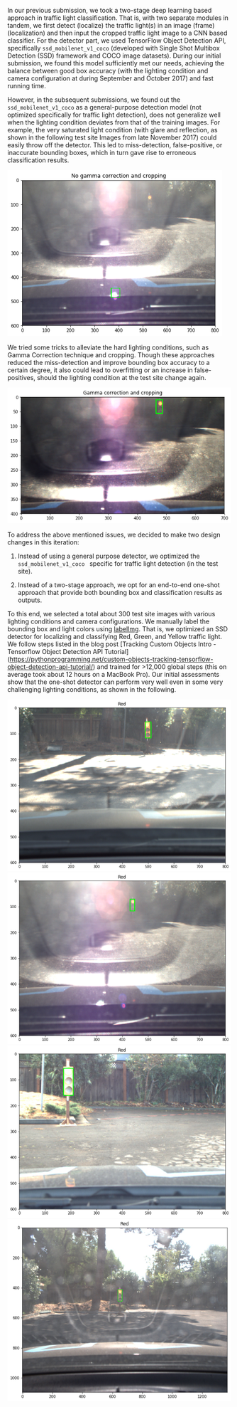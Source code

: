 In our previous submission, we took a two-stage deep learning based approach in traffic light classification. That is, with two separate modules in tandem, we first detect (localize) the  traffic light(s) in an image (frame) (localization) and then input the cropped traffic light image to a CNN based classifier. For the detector part, we used TensorFlow Object Detection API, specifically ```ssd_mobilenet_v1_coco``` (developed with  Single Shot Multibox Detection (SSD) framework and COCO image datasets). During our initial submission, we found this model sufficiently met our needs, achieving the balance between good box accuracy (with the lighting condition and camera configuration at during September and October 2017) and fast running time. 

However, in the subsequent submissions, we found out the `ssd_mobilenet_v1_coco` as a general-purpose detection model (not optimized specifically for traffic light detection), does not generalize well when the lighting condition deviates from that of the training images. For example, the very saturated light condition (with glare and reflection, as shown in the following test site Images from late November 2017) could easily throw off the detector. This led to miss-detection, false-positive, or inaccurate bounding boxes, which in turn gave rise to erroneous classification results.

![img](example_images/harsh_light_red.png)

We tried some tricks to alleviate the hard lighting conditions, such as Gamma Correction technique and cropping. Though these approaches reduced the miss-detection and improve bounding box accuracy to a certain degree, it also could lead to overfitting or an increase in false-positives, should the lighting condition at the test site change again. 

![img](example_images/harsh_light_red_gamma_cropping.png)


To address the above mentioned issues, we decided to make two design changes in this iteration:

1) Instead of using a general purpose detector, we optimized the ```ssd_mobilenet_v1_coco ``` specific for traffic light detection (in the test site).

2) Instead of a two-stage approach, we opt for an end-to-end one-shot approach that provide both bounding box and classification results as outputs.

To this end, we selected a total about 300 test site images with various lighting conditions and camera configurations. We manually label the bounding box and light colors using [labelImg](https://github.com/tzutalin/labelImg). That is, we optimized an SSD detector for localizing and classifying Red, Green, and Yellow traffic light. We follow steps listed in the blog post [Tracking Custom Objects Intro - Tensorflow Object Detection API Tutorial] (https://pythonprogramming.net/custom-objects-tracking-tensorflow-object-detection-api-tutorial/) and trained for >12,000 global steps (this on average took about 12 hours on a MacBook Pro). Our initial assessments show that the one-shot detector can perform very well even in some very challenging lighting conditions, as shown in the following. 

![img](example_images/batch1_one_shot_red.png)
![img](example_images/batch2_one_shot_red.png)
![img](example_images/batch3_one_shot_red.png)
![img](example_images/batch4_one_shot_red.png)



